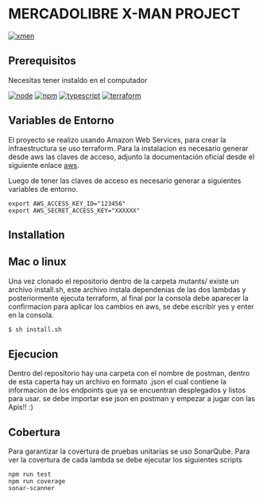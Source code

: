 # MERCADOLIBRE X-MAN PROJECT

[![xmen](https://assets.entrepreneur.com/content/3x2/2000/20160520193328-xmen.jpeg?width=700&crop=2:1)](https://www.terraform.io)


## Prerequisitos

Necesitas tener instaldo en el computador

[![node](https://img.shields.io/badge/node-v12.X-yellow.svg)](https://nodejs.org)
[![npm](https://img.shields.io/badge/npm-v6.13.X-red.svg)](https://www.npmjs.com/)
[![typescript](https://img.shields.io/npm/types/typescript)](https://www.typescriptlang.org/)
[![terraform](https://img.shields.io/badge/terraform%20-%235835CC.svg?&style=for-the-badge&logo=terraform&logoColor=white)](https://www.terraform.io)

## Variables de Entorno
El proyecto se realizo usando Amazon Web Services, para crear la infraestructura se uso terraform. Para la instalacion es necesario generar desde aws las claves de acceso, adjunto la documentación oficial desde el siguiente enlace [aws](https://docs.aws.amazon.com/powershell/latest/userguide/pstools-appendix-sign-up.html).

Luego de tener las claves de acceso es necesario generar a siguientes variables de entorno.

```shell script
export AWS_ACCESS_KEY_ID="123456"
export AWS_SECRET_ACCESS_KEY="XXXXXX"
```

## Installation
## Mac o linux
Una vez clonado el repositorio dentro de la carpeta mutants/ existe un archivo install.sh, este archivo 
instala dependenias de las dos lambdas y posteriormente ejecuta terraform, al final por la consola debe aparecer la confirmacion para aplicar los cambios en aws,  se debe escribir yes y enter en la consola.
```sh
$ sh install.sh
```
## Ejecucion
Dentro del repositorio hay una carpeta con el nombre de postman, dentro de esta caperta hay un archivo en formato .json el cual contiene la informacion de los endpoints que ya se encuentran desplegados y listos para usar. se debe importar ese json en postman y empezar a jugar con las Apis!!   :)

## Cobertura
Para garantizar la covertura de pruebas unitarias se uso SonarQube.
Para ver la covertura de cada lambda se debe ejecutar los siguientes scripts
```shell script
npm run test
npm run coverage
sonar-scanner
```